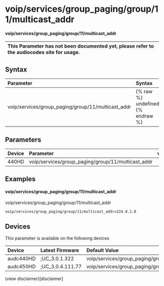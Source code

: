 ﻿---
description: voip/services/group_paging/group/11/multicast_addr
search: false
---

# voip/services/group_paging/group/11/multicast_addr

#### voip/services/group_paging/group/11/multicast_addr


| This Parameter has not been documented yet, please refer to the audiocodes site for usage.  |
| :--- |

## Syntax
| Parameter | Syntax |
| :--- | :--- |
|voip/services/group_paging/group/11/multicast_addr | {% raw %} undefined {% endraw %} |

## Parameters
|Device|Parameter|value|Description|
|:---|:---|:---|:---|
| 440HD | voip/services/group_paging/group/11/multicast_addr |  |  |

## Examples
#### voip/services/group_paging/group/11/multicast_addr

voip/services/group_paging/group/11/multicast_addr

```
voip/services/group_paging/group/11/multicast_addr=224.0.1.0
```

## Devices
This parameter is available on the following devices

| Device | Latest Firmware | Default Value |
|:---|:---|:---|
| audc440HD | ;UC_3.0.1.322 | voip/services/group_paging/group/11/multicast_addr=224.0.1.0 
| audc450HD | ;UC_3.0.4.111.77 | voip/services/group_paging/group/11/multicast_addr=224.0.1.0 

(view disclaimer)[disclaimer]
